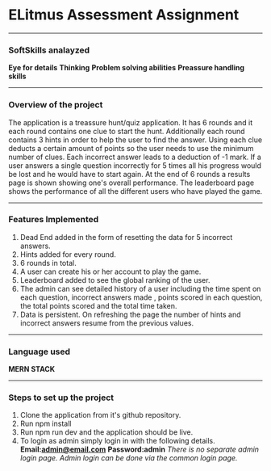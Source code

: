 # ELitmus Assessment Assignment

---

### SoftSkills analayzed

**Eye for details**
**Thinking**
**Problem solving abilities**
**Preassure handling skills**

---

### Overview of the project

The application is a treassure hunt/quiz application. It has 6 rounds and it each round contains one clue to start the hunt. Additionally each round contains 3 hints in order to help the user to find the answer. Using each clue deducts a certain amount of points so the user needs to use the minimum number of clues.
Each incorrect answer leads to a deduction of -1 mark. If a user answers a single question incorrectly for 5 times all his progress would be lost and he would have to start again. At the end of 6 rounds a results page is shown showing one's overall performance. The leaderboard page shows the performance of all the different users who have played the game.

---

### Features Implemented

1. Dead End added in the form of resetting the data for 5 incorrect answers.
2. Hints added for every round.
3. 6 rounds in total.
4. A user can create his or her account to play the game.
5. Leaderboard added to see the global ranking of the user.
6. The admin can see detailed history of a user including the time spent on each question, incorrect answers made , points scored in each question, the total points scored and the total time taken.
7. Data is persistent. On refreshing the page the number of hints and incorrect answers resume from the previous values.

---

### Language used

**MERN STACK**

---

### Steps to set up the project

1. Clone the application from it's github repository.
2. Run npm install
3. Run npm run dev and the application should be live.
4. To login as admin simply login in with the following details.
   **Email:admin@email.com**
   **Password:admin**
   _There is no separate admin login page. Admin login can be done via the common login page._
